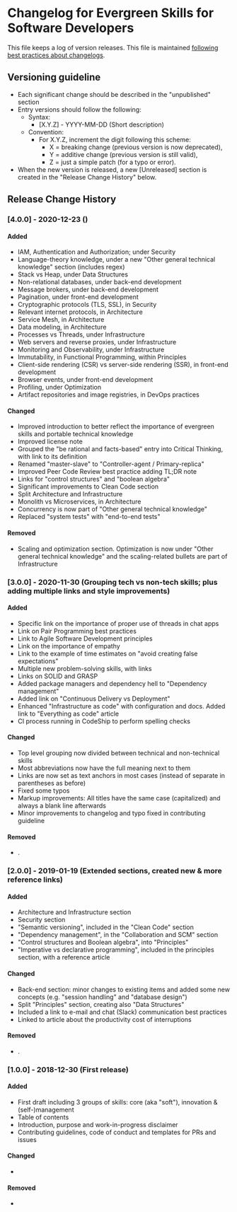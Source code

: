 # Changelog for Evergreen Skills for Software Developers

This file keeps a log of version releases. This file is maintained
[following best practices about changelogs](https://keepachangelog.com/en/1.0.0/).

## Versioning guideline

* Each significant change should be described in the "unpublished" section
* Entry versions should follow the following:
  * Syntax:
    * [X.Y.Z] - YYYY-MM-DD (Short description)
  * Convention:
    * For X.Y.Z, increment the digit following this scheme:
      * X = breaking change (previous version is now deprecated),
      * Y = additive change (previous version is still valid),
      * Z = just a simple patch (for a typo or error).
* When the new version is released, a new [Unreleased] section is created in the "Release Change History" below.

## Release Change History

### [4.0.0] - 2020-12-23 ()

#### Added

* IAM, Authentication and Authorization; under Security
* Language-theory knowledge, under a new "Other general technical knowledge" section (includes regex)
* Stack vs Heap, under Data Structures
* Non-relational databases, under back-end development
* Message brokers, under back-end development
* Pagination, under front-end development
* Cryptographic protocols (TLS, SSL), in Security
* Relevant internet protocols, in Architecture
* Service Mesh, in Architecture
* Data modeling, in Architecture
* Processes vs Threads, under Infrastructure
* Web servers and reverse proxies, under Infrastructure
* Monitoring and Observability, under Infrastructure
* Immutability, in Functional Programming, within Principles
* Client-side rendering (CSR) vs server-side rendering (SSR), in front-end development
* Browser events, under front-end development
* Profiling, under Optimization
* Artifact repositories and image registries, in DevOps practices

#### Changed

* Improved introduction to better reflect the importance of evergreen skills and portable technical knowledge
* Improved license note
* Grouped the "be rational and facts-based" entry into Critical Thinking, with link to its definition
* Renamed "master-slave" to "Controller-agent / Primary-replica"
* Improved Peer Code Review best practice adding TL;DR note
* Links for "control structures" and "boolean algebra"
* Significant improvements to Clean Code section
* Split Architecture and Infrastructure
* Monolith vs Microservices, in Architecture
* Concurrency is now part of "Other general technical knowledge"
* Replaced "system tests" with "end-to-end tests"

#### Removed

* Scaling and optimization section. Optimization is now under "Other general technical knowledge" and the scaling-related bullets are part of Infrastructure

### [3.0.0] - 2020-11-30 (Grouping tech vs non-tech skills; plus adding multiple links and style improvements)

#### Added

* Specific link on the importance of proper use of threads in chat apps
* Link on Pair Programming best practices
* Link to Agile Software Development principles
* Link on the importance of empathy
* Link to the example of time estimates on "avoid creating false expectations"
* Multiple new problem-solving skills, with links
* Links on SOLID and GRASP
* Added package managers and dependency hell to "Dependency management"
* Added link on "Continuous Delivery vs Deployment"
* Enhanced "Infrastructure as code" with configuration and docs. Added link to "Everything as code" article
* CI process running in CodeShip to perform spelling checks

#### Changed

* Top level grouping now divided between technical and non-technical skills
* Most abbreviations now have the full meaning next to them
* Links are now set as text anchors in most cases (instead of separate in parentheses as before)
* Fixed some typos
* Markup improvements: All titles have the same case (capitalized) and always a blank line afterwards
* Minor improvements to changelog and typo fixed in contributing guideline

#### Removed

* .

### [2.0.0] - 2019-01-19 (Extended sections, created new & more reference links)

#### Added

* Architecture and Infrastructure section
* Security section
* "Semantic versioning", included in the "Clean Code" section
* "Dependency management", in the "Collaboration and SCM" section
* "Control structures and Boolean algebra", into "Principles"
* "Imperative vs declarative programming", included in the principles section, with a reference article

#### Changed

* Back-end section: minor changes to existing items and added some new concepts (e.g. "session handling" and "database design")
* Split "Principles" section, creating also "Data Structures"
* Included a link to e-mail and chat (Slack) communication best practices
* Linked to article about the productivity cost of interruptions

#### Removed

* .

### [1.0.0] - 2018-12-30 (First release)

#### Added

* First draft including 3 groups of skills: core (aka "soft"), innovation & (self-)management
* Table of contents
* Introduction, purpose and work-in-progress disclaimer
* Contributing guidelines, code of conduct and templates for PRs and issues

#### Changed

* 

#### Removed

*
